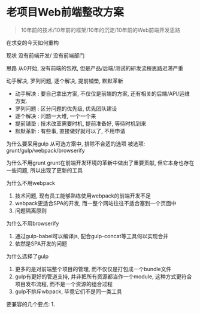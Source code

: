 ﻿# 老项目Web前端整改方案

> 10年前的技术/10年前的框架/10年的沉淀/10年前的Web前端开发思路

在求变的今天如何重构

现状
没有前端开发/ 没有前端部门


思路
从0开始, 没有前端的包袱, 但是产品/后端/测试的研发流程思路迟滞严重

动手解决, 罗列问题, 逐个解决, 提前铺垫, 默默革新

* 动手解决 : 要自己拿出方案, 不仅仅是前端的方案, 还有相关的后端/API/运维方案.
* 罗列问题 : 区分问题的优先级, 优先团队建设
* 逐个解决 : 问题一大堆, 一个一个来
* 提前铺垫 : 技术改革需要时机, 提前准备好, 等待时机到来
* 默默革新 : 有些事, 直接做好就可以了, 不用申请


为什么要采用gulp
从可选方案中, 排除不合适的选项
被选项: grunt/gulp/webpack/browserify

为什么不用grunt
grunt在前端开发环境的革新中做出了重要贡献, 但它本身也存在一些问题, 所以出现了更新的工具

为什么不用webpack
1. 技术问题, 现有员工能够熟练使用webpack的前端开发不足
2. webpack更适合SPA的开发, 而一整个网站往往不适合塞到一个页面中
3. 问题隔离原则

为什么不用browserify
1. 通过gulp-babel可以编译js, 配合gulp-concat等工具何以实现合并
2. 依然是SPA开发的问题

为什么选择了gulp
1. 更多的是对前端整个项目的管理, 而不仅仅是打包成一个bundle文件
2. gulp有更好的管道支持, 并非把所有资源都当作一个module, 这种方式更符合项目发布流程, 而不是一个资源的组合过程
3. gulp不排斥wbpack, 毕竟它们不是同一类工具

要兼容的几个要点:
1. 